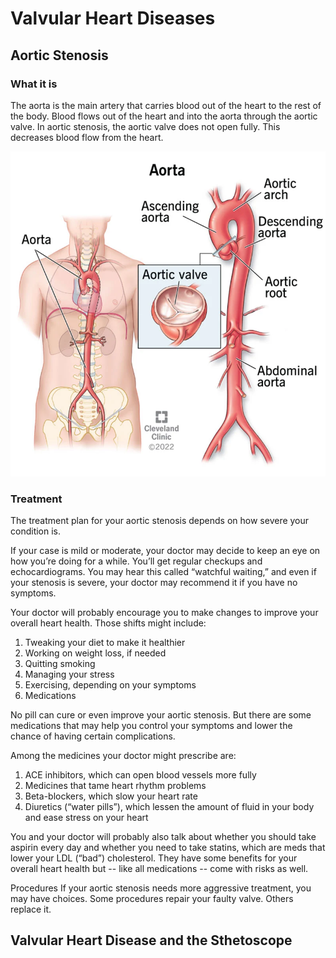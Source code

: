 # Valvular Heart Diseases


## Aortic Stenosis

### What it is
The aorta is the main artery that carries blood out of the heart to the rest of the body. Blood flows out of the heart and into the aorta through the aortic valve. In aortic stenosis, the aortic valve does not open fully. This decreases blood flow from the heart.

![alt text](aorta.jpeg)


### Treatment
The treatment plan for your aortic stenosis depends on how severe your condition is.

If your case is mild or moderate, your doctor may decide to keep an eye on how you’re doing for a while. You’ll get regular checkups and echocardiograms. You may hear this called “watchful waiting,” and even if your stenosis is severe, your doctor may recommend it if you have no symptoms.

Your doctor will probably encourage you to make changes to improve your overall heart health. Those shifts might include:

1. Tweaking your diet to make it healthier
2. Working on weight loss, if needed
3. Quitting smoking
4. Managing your stress
5. Exercising, depending on your symptoms
6. Medications

No pill can cure or even improve your aortic stenosis. But there are some medications that may help you control your symptoms and lower the chance of having certain complications.

Among the medicines your doctor might prescribe are:
1. ACE inhibitors, which can open blood vessels more fully
2. Medicines that tame heart rhythm problems
3. Beta-blockers, which slow your heart rate
4. Diuretics (“water pills”), which lessen the amount of fluid in your body and ease stress on your heart

You and your doctor will probably also talk about whether you should take aspirin every day and whether you need to take statins, which are meds that lower your LDL (“bad”) cholesterol. They have some benefits for your overall heart health but -- like all medications -- come with risks as well.

Procedures
If your aortic stenosis needs more aggressive treatment, you may have choices. Some procedures repair your faulty valve. Others replace it.

## Valvular Heart Disease and the Sthetoscope

